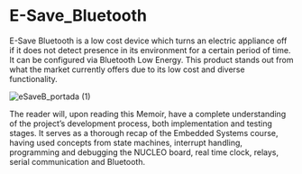 # E-Save_Bluetooth

E-Save Bluetooth is a low cost device which turns an electric appliance off if it does not detect presence in its environment for a certain period of time. It can be configured via Bluetooth Low Energy. This product stands out from what the market currently offers due to its low cost and diverse functionality.

![eSaveB_portada (1)](https://github.com/deve023/E-Save_Bluetooth/assets/51866497/6fa726ec-ec9c-4e5e-b631-99bab9df0271)

The reader will, upon reading this Memoir, have a complete understanding of the project’s development process, both implementation and testing stages. It serves as a thorough recap of the Embedded Systems course, having used concepts from state machines, interrupt handling, programming and debugging the NUCLEO board, real time clock, relays, serial communication and Bluetooth.

